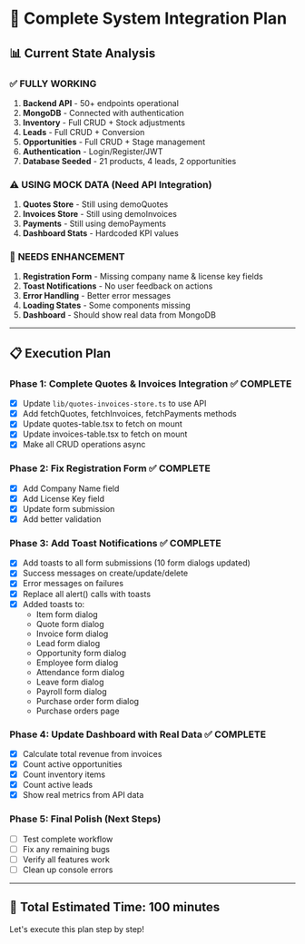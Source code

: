 # 🎯 Complete System Integration Plan

## 📊 Current State Analysis

### ✅ **FULLY WORKING**
1. **Backend API** - 50+ endpoints operational
2. **MongoDB** - Connected with authentication
3. **Inventory** - Full CRUD + Stock adjustments
4. **Leads** - Full CRUD + Conversion
5. **Opportunities** - Full CRUD + Stage management
6. **Authentication** - Login/Register/JWT
7. **Database Seeded** - 21 products, 4 leads, 2 opportunities

### ⚠️ **USING MOCK DATA (Need API Integration)**
1. **Quotes Store** - Still using demoQuotes
2. **Invoices Store** - Still using demoInvoices
3. **Payments** - Still using demoPayments
4. **Dashboard Stats** - Hardcoded KPI values

### 🔧 **NEEDS ENHANCEMENT**
1. **Registration Form** - Missing company name & license key fields
2. **Toast Notifications** - No user feedback on actions
3. **Error Handling** - Better error messages
4. **Loading States** - Some components missing
5. **Dashboard** - Should show real data from MongoDB

---

## 📋 **Execution Plan**

### **Phase 1: Complete Quotes & Invoices Integration** ✅ COMPLETE
- [x] Update `lib/quotes-invoices-store.ts` to use API
- [x] Add fetchQuotes, fetchInvoices, fetchPayments methods
- [x] Update quotes-table.tsx to fetch on mount
- [x] Update invoices-table.tsx to fetch on mount
- [x] Make all CRUD operations async

### **Phase 2: Fix Registration Form** ✅ COMPLETE
- [x] Add Company Name field
- [x] Add License Key field
- [x] Update form submission
- [x] Add better validation

### **Phase 3: Add Toast Notifications** ✅ COMPLETE
- [x] Add toasts to all form submissions (10 form dialogs updated)
- [x] Success messages on create/update/delete
- [x] Error messages on failures
- [x] Replace all alert() calls with toasts
- [x] Added toasts to:
  - Item form dialog
  - Quote form dialog
  - Invoice form dialog
  - Lead form dialog
  - Opportunity form dialog
  - Employee form dialog
  - Attendance form dialog
  - Leave form dialog
  - Payroll form dialog
  - Purchase order form dialog
  - Purchase orders page

### **Phase 4: Update Dashboard with Real Data** ✅ COMPLETE
- [x] Calculate total revenue from invoices
- [x] Count active opportunities
- [x] Count inventory items
- [x] Count active leads
- [x] Show real metrics from API data

### **Phase 5: Final Polish** (Next Steps)
- [ ] Test complete workflow
- [ ] Fix any remaining bugs
- [ ] Verify all features work
- [ ] Clean up console errors

---

## 🎯 **Total Estimated Time: 100 minutes**

Let's execute this plan step by step!


